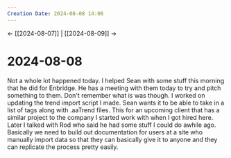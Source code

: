 ```yaml
---
Creation Date: 2024-08-08 14:06
---
```


<- [[2024-08-07]] | [[2024-08-09]]  ->

# 2024-08-08
Not a whole lot happened today. I helped Sean with some stuff this morning that he did for Enbridge. He has a meeting with them today to try and pitch something to them. Don't remember what is was though. I worked on updating the trend import script I made. Sean wants it to be able to take in a list of tags along with .aaTrend files. This for an upcoming client that has a similar project to the company I started work with when I got hired here. Later I talked with Rod who said he had some stuff I could do awhile ago. Basically we need to build out documentation for users at a site who manually import data so that they can basically give it to anyone and they can replicate the process pretty easily.